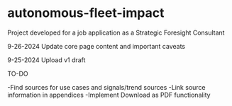 # autonomous-fleet-impact
Project developed for a job application as a Strategic Foresight Consultant

9-26-2024
Update core page content and important caveats


9-25-2024
Upload v1 draft

TO-DO

-Find sources for use cases and signals/trend sources
-Link source information in appendices
-Implement Download as PDF functionality

